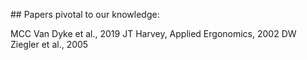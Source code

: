 ## Papers pivotal to our knowledge:

MCC Van Dyke et al., 2019
JT Harvey, Applied Ergonomics, 2002
DW Ziegler et al., 2005
